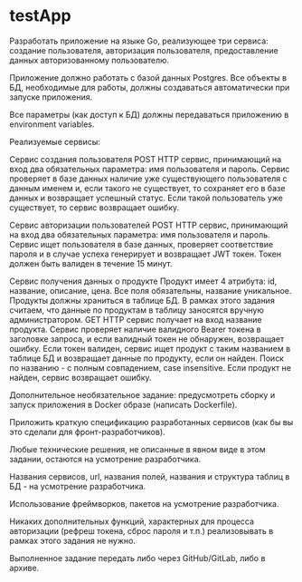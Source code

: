 # testApp

Разработать приложение на языке Go, реализующее три сервиса: создание пользователя, авторизация пользователя, предоставление данных авторизованному пользователю.

Приложение должно работать с базой данных Postgres. Все объекты в БД, необходимые для работы, должны создаваться автоматически при запуске приложения.

Все параметры (как доступ к БД) должны передаваться приложению в environment variables.

Реализуемые сервисы:

Сервис создания пользователя
POST HTTP сервис, принимающий на вход два обязательных параметра: имя пользователя и пароль.
Сервис проверяет в базе данных наличие уже существующего пользователя с данным именем и, если такого не существует, то сохраняет его в базе данных и возвращает успешный статус. Если такой пользователь уже существует, то сервис возвращает ошибку.

Сервис авторизации пользователей
POST HTTP сервис, принимающий на вход два обязательных параметра: имя пользователя и пароль. Сервис ищет пользователя в базе данных, проверяет соответствие пароля и в случае успеха генерирует и возвращает JWT токен. Токен должен быть валиден в течение 15 минут.

Сервис получения данных о продукте
Продукт имеет 4 атрибута: id, название, описание, цена. Все поля обязательны, название уникальное. Продукты должны храниться в таблице БД. В рамках этого задания считаем, что данные по продуктам в таблицу заносятся вручную администратором.
GET HTTP сервис получает на вход название продукта. Сервис проверяет наличие валидного Bearer токена в заголовке запроса, и если валидный токен не обнаружен, возвращает ошибку.
Если токен валиден, сервис ищет продукт с таким названием в таблице БД и возвращает данные по продукту, если он найден. Поиск по названию - с полным совпадением, case insensitive. Если продукт не найден, сервис возвращает ошибку.



Дополнительное необязательное задание: предусмотреть сборку и запуск приложения в Docker образе (написать Dockerfile).

Приложить краткую спецификацию разработанных сервисов (как бы вы это сделали для фронт-разработчиков).

Любые технические решения, не описанные в явном виде в этом задании, остаются на усмотрение разработчика.


Названия сервисов, url, названия полей, названия и структура таблиц в БД - на усмотрение разработчика.

Использование фреймворков, пакетов на усмотрение разработчика.

Никаких дополнительных функций, характерных для процесса авторизации (рефреш токена, сброс пароля и т.п.) реализовывать в рамках этого задания не нужно.

Выполненное задание передать либо через GitHub/GitLab, либо в архиве.
